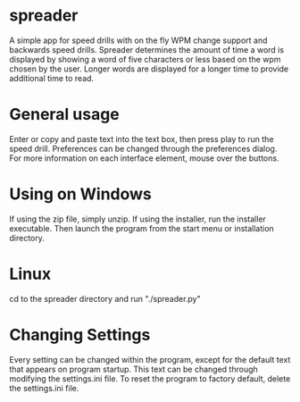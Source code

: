 spreader
========

A simple app for speed drills with on the fly WPM change support and backwards speed drills.
Spreader determines the amount of time a word is displayed by showing a word of five characters or less based on the wpm chosen by the user. Longer words are displayed for a longer time to provide additional time to read.

General usage
=============
Enter or copy and paste text into the text box, then press play to run the speed drill. Preferences can be changed through the preferences dialog. For more information on each interface element, mouse over the buttons.

Using on Windows
================
If using the zip file, simply unzip.
If using the installer, run the installer executable. Then launch the program from the start menu or installation directory.

Linux
=====
cd to the spreader directory and run "./spreader.py"

Changing Settings
=================
Every setting can be changed within the program, except for the default text that appears on program startup. This text can be changed through modifying the settings.ini file. To reset the program to factory default, delete the settings.ini file.
